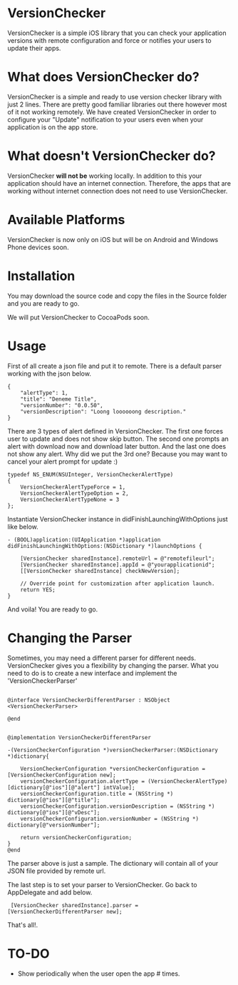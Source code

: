# VersionChecker
VersionChecker is a simple iOS library that you can check your application versions with remote configuration and force or notifies your users to update their apps.

# What does VersionChecker do?

VersionChecker is a simple and ready to use version checker library with just 2 lines. There are pretty good familiar libraries out there however most of it not working remotely. We have created VersionChecker in order to configure your "Update" notification to your users even when your application is on the app store. 

# What doesn't VersionChecker do?

VersionChecker **will not be** working locally. In addition to this your application should have an internet connection. Therefore, the apps that are working without internet connection does not need to use VersionChecker.

# Available Platforms

VersionChecker is now only on iOS but will be on Android and Windows Phone devices soon. 

# Installation

You may download the source code and copy the files in the Source folder and you are ready to go.

We will put VersionChecker to CocoaPods soon.

# Usage

First of all create a json file and put it to remote. There is a default parser working with the json below.

```
{  
    "alertType": 1,
    "title": "Deneme Title",
    "versionNumber": "0.0.50",
    "versionDescription": "Loong loooooong description."
}
```

There are 3 types of alert defined in VersionChecker. The first one forces user to update and does not show skip button. The second one prompts an alert with download now and download later button. And the last one does not show any alert. Why did we put the 3rd one? Because you may want to cancel your alert prompt for update :)

```
typedef NS_ENUM(NSUInteger, VersionCheckerAlertType)
{
    VersionCheckerAlertTypeForce = 1,
    VersionCheckerAlertTypeOption = 2,
    VersionCheckerAlertTypeNone = 3
};
```

Instantiate VersionChecker instance in didFinishLaunchingWithOptions just like below.

```
- (BOOL)application:(UIApplication *)application didFinishLaunchingWithOptions:(NSDictionary *)launchOptions {

    [VersionChecker sharedInstance].remoteUrl = @"remotefileurl";
    [VersionChecker sharedInstance].appId = @"yourapplicationid";
    [[VersionChecker sharedInstance] checkNewVersion];

    // Override point for customization after application launch.
    return YES;
}
```

And voila! You are ready to go.

# Changing the Parser

Sometimes, you may need a different parser for different needs. VersionChecker gives you a flexibility by changing the parser. What you need to do is to create a new interface and implement the 'VersionCheckerParser' 

```

@interface VersionCheckerDifferentParser : NSObject <VersionCheckerParser>

@end


@implementation VersionCheckerDifferentParser

-(VersionCheckerConfiguration *)versionCheckerParser:(NSDictionary *)dictionary{

    VersionCheckerConfiguration *versionCheckerConfiguration = [VersionCheckerConfiguration new];
    versionCheckerConfiguration.alertType = (VersionCheckerAlertType) [dictionary[@"ios"][@"alert"] intValue];
    versionCheckerConfiguration.title = (NSString *) dictionary[@"ios"][@"title"];
    versionCheckerConfiguration.versionDescription = (NSString *) dictionary[@"ios"][@"vDesc"];
    versionCheckerConfiguration.versionNumber = (NSString *) dictionary[@"versionNumber"];

    return versionCheckerConfiguration;
}
@end

```

The parser above is just a sample. The dictionary will contain all of your JSON file provided by remote url.

The last step is to set your parser to VersionChecker. Go back to AppDelegate and add below.

```
 [VersionChecker sharedInstance].parser = [VersionCheckerDifferentParser new];
```

That's all!.


# TO-DO

* Show periodically when the user open the app # times.

